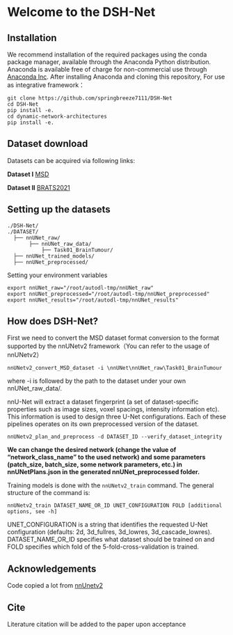 # Welcome to the DSH-Net

## Installation

We recommend installation of the required packages using the conda package manager, available through the Anaconda Python distribution. Anaconda is available free of charge for non-commercial use through [Anaconda Inc](https://www.anaconda.com/products/individual). After installing Anaconda and cloning this repository, For use as integrative framework：

```
git clone https://github.com/springbreeze7111/DSH-Net
cd DSH-Net
pip install -e.
cd dynamic-network-architectures
pip install -e.
```

## Dataset download

Datasets can be acquired via following links:

**Dataset I** [MSD](http://medicaldecathlon.com/)

**Dataset II** [BRATS2021](https://www.kaggle.com/datasets/dschettler8845/brats-2021-task1)

## Setting up the datasets

```
./DSH-Net/
./DATASET/
  ├── nnUNet_raw/
       ├── nnUNet_raw_data/
           ├── Task01_BrainTumour/
  ├── nnUNet_trained_models/
  ├── nnUNet_preprocessed/
```

Setting your environment variables

```
export nnUNet_raw="/root/autodl-tmp/nnUNet_raw"
export nnUNet_preprocessed="/root/autodl-tmp/nnUNet_preprocessed"
export nnUNet_results="/root/autodl-tmp/nnUNet_results"
```



## How does DSH-Net?
First we need to convert the MSD dataset format conversion to the format supported by the nnUNetv2 framework（You can refer to the usage of nnUNetv2）

```
nnUNetv2_convert_MSD_dataset -i \nnUNet\nnUNet_raw\Task01_BrainTumour
```

where -i is followed by the path to the dataset under your own nnUNet_raw_data/.

 nnU-Net will extract a dataset fingerprint (a set of dataset-specific properties such as image sizes, voxel spacings, intensity information etc). This information is used to design three U-Net configurations. Each of these pipelines operates on its own preprocessed version of the dataset.

```
nnUNetv2_plan_and_preprocess -d DATASET_ID --verify_dataset_integrity
```

**We can change the desired network (change the value of “network_class_name” to the used network) and some parameters (patch_size, batch_size, some network parameters, etc.) in nnUNetPlans.json in the generated nnUNet_preprocessed folder.**

Training models is done with the `nnUNetv2_train` command. The general structure of the command is:

```
nnUNetv2_train DATASET_NAME_OR_ID UNET_CONFIGURATION FOLD [additional options, see -h]
```

UNET_CONFIGURATION is a string that identifies the requested U-Net configuration (defaults: 2d, 3d_fullres, 3d_lowres, 3d_cascade_lowres). DATASET_NAME_OR_ID specifies what dataset should be trained on and FOLD specifies which fold of the 5-fold-cross-validation is trained.

## Acknowledgements

Code copied a lot from  [nnUnetv2](https://github.com/MIC-DKFZ/nnUNet)

## Cite

Literature citation will be added to the paper upon acceptance
